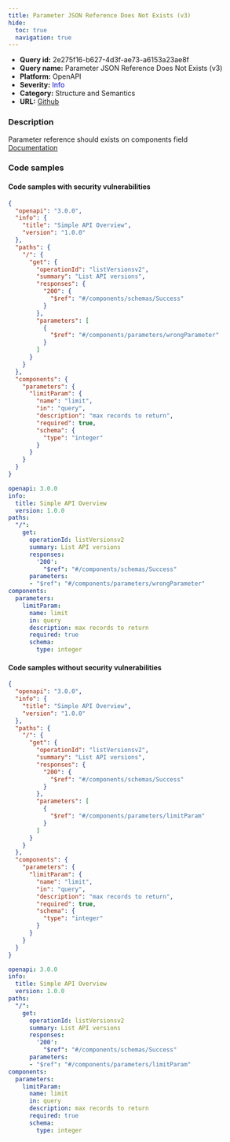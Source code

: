 ```yaml
---
title: Parameter JSON Reference Does Not Exists (v3)
hide:
  toc: true
  navigation: true
---
```


<style>
  .highlight .hll {
    background-color: #ff171742;
  }
  .md-content {
    max-width: 1100px;
    margin: 0 auto;
  }
</style>

-   **Query id:** 2e275f16-b627-4d3f-ae73-a6153a23ae8f
-   **Query name:** Parameter JSON Reference Does Not Exists (v3)
-   **Platform:** OpenAPI
-   **Severity:** <span style="color:#00C">Info</span>
-   **Category:** Structure and Semantics
-   **URL:** [Github](https://github.com/Checkmarx/kics/tree/master/assets/queries/openAPI/3.0/json_reference_does_not_exists_parameter)

### Description
Parameter reference should exists on components field<br>
[Documentation](https://swagger.io/specification/#components-object)

### Code samples
#### Code samples with security vulnerabilities
```json title="Positive test num. 1 - json file" hl_lines="19"
{
  "openapi": "3.0.0",
  "info": {
    "title": "Simple API Overview",
    "version": "1.0.0"
  },
  "paths": {
    "/": {
      "get": {
        "operationId": "listVersionsv2",
        "summary": "List API versions",
        "responses": {
          "200": {
            "$ref": "#/components/schemas/Success"
          }
        },
        "parameters": [
          {
            "$ref": "#/components/parameters/wrongParameter"
          }
        ]
      }
    }
  },
  "components": {
    "parameters": {
      "limitParam": {
        "name": "limit",
        "in": "query",
        "description": "max records to return",
        "required": true,
        "schema": {
          "type": "integer"
        }
      }
    }
  }
}

```
```yaml title="Positive test num. 2 - yaml file" hl_lines="14"
openapi: 3.0.0
info:
  title: Simple API Overview
  version: 1.0.0
paths:
  "/":
    get:
      operationId: listVersionsv2
      summary: List API versions
      responses:
        '200':
          "$ref": "#/components/schemas/Success"
      parameters:
      - "$ref": "#/components/parameters/wrongParameter"
components:
  parameters:
    limitParam:
      name: limit
      in: query
      description: max records to return
      required: true
      schema:
        type: integer

```


#### Code samples without security vulnerabilities
```json title="Negative test num. 1 - json file"
{
  "openapi": "3.0.0",
  "info": {
    "title": "Simple API Overview",
    "version": "1.0.0"
  },
  "paths": {
    "/": {
      "get": {
        "operationId": "listVersionsv2",
        "summary": "List API versions",
        "responses": {
          "200": {
            "$ref": "#/components/schemas/Success"
          }
        },
        "parameters": [
          {
            "$ref": "#/components/parameters/limitParam"
          }
        ]
      }
    }
  },
  "components": {
    "parameters": {
      "limitParam": {
        "name": "limit",
        "in": "query",
        "description": "max records to return",
        "required": true,
        "schema": {
          "type": "integer"
        }
      }
    }
  }
}

```
```yaml title="Negative test num. 2 - yaml file"
openapi: 3.0.0
info:
  title: Simple API Overview
  version: 1.0.0
paths:
  "/":
    get:
      operationId: listVersionsv2
      summary: List API versions
      responses:
        '200':
          "$ref": "#/components/schemas/Success"
      parameters:
      - "$ref": "#/components/parameters/limitParam"
components:
  parameters:
    limitParam:
      name: limit
      in: query
      description: max records to return
      required: true
      schema:
        type: integer

```
